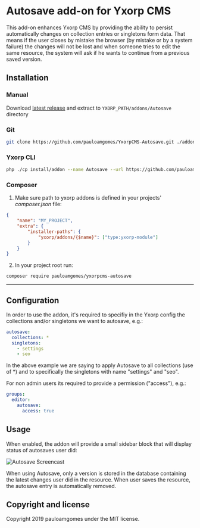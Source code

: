 # Autosave add-on for Yxorp CMS

This add-on enhances Yxorp CMS by providing the ability to persist automatically changes on collection entries or
singletons form data. That means if the user closes by mistake the browser (by mistake or by a system failure) the
changes will not be lost and when someone tries to edit the same resource, the system will ask if he wants to continue
from a previous saved version.

## Installation

### Manual

Download [latest release](https://github.com/pauloamgomes/YxorpCMS-Autosave) and extract to `YXORP_PATH/addons/Autosave`
directory

### Git

```sh
git clone https://github.com/pauloamgomes/YxorpCMS-Autosave.git ./addons/Autosave
```

### Yxorp CLI

```sh
php ./cp install/addon --name Autosave --url https://github.com/pauloamgomes/YxorpCMS-Autosave.git
```

### Composer

1. Make sure path to yxorp addons is defined in your projects' _composer.json_ file:

  ```json
  {
      "name": "MY_PROJECT",
      "extra": {
          "installer-paths": {
              "yxorp/addons/{$name}": ["type:yxorp-module"]
          }
      }
  }
  ```

2. In your project root run:

  ```sh
  composer require pauloamgomes/yxorpcms-autosave
  ```

---

## Configuration

In order to use the addon, it's required to specifiy in the Yxorp config the collections and/or singletons we want to
autosave, e.g.:

```yaml
autosave:
  collections: *
  singletons:
    - settings
    - seo
```

In the above example we are saying to apply Autosave to all collections (use of *) and to specifically the singletons
with name "settings" and "seo".

For non admin users its required to provide a permission ("access"), e.g.:

```yaml
groups:
  editor:
    autosave:
      access: true
```

## Usage

When enabled, the addon will provide a small sidebar block that will display status of autosaves user did:

![Autosave Screencast](https://monosnap.com/image/NCGobMrsLJnIJqV6aoGdjIPZwYXAf3)

When using Autosave, only a version is stored in the database containing the latest changes user did in the resource.
When user saves the resource, the autosave entry is automatically removed.

## Copyright and license

Copyright 2019 pauloamgomes under the MIT license.
